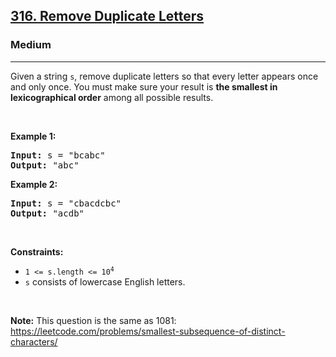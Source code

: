 <h2><a href="https://leetcode.com/problems/remove-duplicate-letters/?envType=problem-list-v2&envId=greedy">316. Remove Duplicate Letters</a></h2><h3>Medium</h3><hr><p>Given a string <code>s</code>, remove duplicate letters so that every letter appears once and only once. You must make sure your result is <span data-keyword="lexicographically-smaller-string"><strong>the smallest in lexicographical order</strong></span> among all possible results.</p>

<p>&nbsp;</p>
<p><strong class="example">Example 1:</strong></p>

<pre>
<strong>Input:</strong> s = &quot;bcabc&quot;
<strong>Output:</strong> &quot;abc&quot;
</pre>

<p><strong class="example">Example 2:</strong></p>

<pre>
<strong>Input:</strong> s = &quot;cbacdcbc&quot;
<strong>Output:</strong> &quot;acdb&quot;
</pre>

<p>&nbsp;</p>
<p><strong>Constraints:</strong></p>

<ul>
	<li><code>1 &lt;= s.length &lt;= 10<sup>4</sup></code></li>
	<li><code>s</code> consists of lowercase English letters.</li>
</ul>

<p>&nbsp;</p>
<p><strong>Note:</strong> This question is the same as 1081: <a href="https://leetcode.com/problems/smallest-subsequence-of-distinct-characters/" target="_blank">https://leetcode.com/problems/smallest-subsequence-of-distinct-characters/</a></p>
